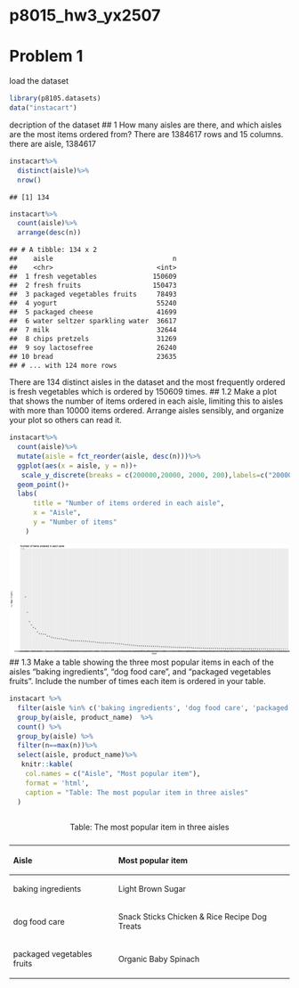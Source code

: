 p8015\_hw3\_yx2507
================

# Problem 1

load the dataset

``` r
library(p8105.datasets)
data("instacart")
```

decription of the dataset \#\# 1 How many aisles are there, and which
aisles are the most items ordered from? There are 1384617 rows and 15
columns. there are aisle, 1384617

``` r
instacart%>%
  distinct(aisle)%>%
  nrow()
```

    ## [1] 134

``` r
instacart%>% 
  count(aisle)%>%
  arrange(desc(n))
```

    ## # A tibble: 134 x 2
    ##    aisle                              n
    ##    <chr>                          <int>
    ##  1 fresh vegetables              150609
    ##  2 fresh fruits                  150473
    ##  3 packaged vegetables fruits     78493
    ##  4 yogurt                         55240
    ##  5 packaged cheese                41699
    ##  6 water seltzer sparkling water  36617
    ##  7 milk                           32644
    ##  8 chips pretzels                 31269
    ##  9 soy lactosefree                26240
    ## 10 bread                          23635
    ## # ... with 124 more rows

There are 134 distinct aisles in the dataset and the most frequently
ordered is fresh vegetables which is ordered by 150609 times. \#\# 1.2
Make a plot that shows the number of items ordered in each aisle,
limiting this to aisles with more than 10000 items ordered. Arrange
aisles sensibly, and organize your plot so others can read it.

``` r
instacart%>%
  count(aisle)%>%
  mutate(aisle = fct_reorder(aisle, desc(n)))%>%
  ggplot(aes(x = aisle, y = n))+
   scale_y_discrete(breaks = c(200000,20000, 2000, 200),labels=c("200000","20000", "2000", "200"), limits = c(10000,200000)) +
  geom_point()+
  labs(
      title = "Number of items ordered in each aisle",
      x = "Aisle",
      y = "Number of items"
    )
```

![](p8105_hw3_yx2507_files/figure-gfm/plot1-1.png)<!-- --> \#\# 1.3 Make
a table showing the three most popular items in each of the aisles
“baking ingredients”, “dog food care”, and “packaged vegetables
fruits”. Include the number of times each item is ordered in your
table.

``` r
instacart %>% 
  filter(aisle %in% c('baking ingredients', 'dog food care', 'packaged vegetables fruits')) %>% 
  group_by(aisle, product_name)  %>% 
  count() %>% 
  group_by(aisle) %>% 
  filter(n==max(n))%>%
  select(aisle, product_name)%>%
   knitr::kable(
    col.names = c("Aisle", "Most popular item"), 
    format = 'html', 
    caption = "Table: The most popular item in three aisles"
  )
```

<table>

<caption>

Table: The most popular item in three aisles

</caption>

<thead>

<tr>

<th style="text-align:left;">

Aisle

</th>

<th style="text-align:left;">

Most popular item

</th>

</tr>

</thead>

<tbody>

<tr>

<td style="text-align:left;">

baking ingredients

</td>

<td style="text-align:left;">

Light Brown Sugar

</td>

</tr>

<tr>

<td style="text-align:left;">

dog food care

</td>

<td style="text-align:left;">

Snack Sticks Chicken & Rice Recipe Dog Treats

</td>

</tr>

<tr>

<td style="text-align:left;">

packaged vegetables fruits

</td>

<td style="text-align:left;">

Organic Baby Spinach

</td>

</tr>

</tbody>

</table>
